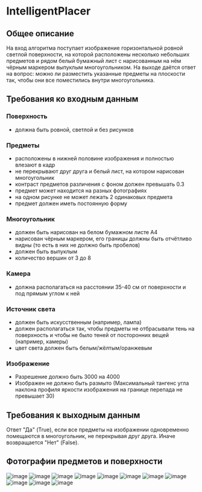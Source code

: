 # IntelligentPlacer

## Общее описание
На вход алгоритма поступает изображение горизонтальной ровной светлой поверхности, на которой расположены несколько небольших предметов и рядом белый бумажный лист с нарисованным на нём чёрным маркером выпуклым многоугольником. На выходе даётся ответ на вопрос: можно ли разместить указанные предметы на плоскости так, чтобы они все поместились внутри многоугольника.

## Требования ко входным данным
### Поверхность
- должна быть ровной, светлой и без рисунков
### Предметы
- расположены в нижней половине изображения и полностью влезают в кадр
- не перекрывают друг друга и белый лист, на котором нарисован многоугольник
- контраст предметов различения с фоном должен превышать 0.3
- предмет может находится на разных фотографиях
- на одном рисунке не может лежать 2 одинаковых предмета
- предмет должен иметь постоянную форму
### Многоугольник
- должен быть нарисован на белом бумажном листе А4
- нарисован чёрным маркером, его границы должны быть отчётливо видны (то есть в них не должно быть пробелов)
- должен быть выпуклым
- количество вершин от 3 до 8
### Камера
- должна располагаться на расстоянии 35-40 см от поверхности и под прямым углом к ней
### Источник света
- должен быть искусственным (например, лампа)
- должен располагаться так, чтобы предметы не отбрасывали тень на поверхность и чтобы не было теней от посторонних вещей (например, камеры)
- цвет света должен быть белым/жёлтым/оранжевым
### Изображение
- Разрешение должно быть 3000 на 4000
- Изображен не должно быть размыто (Максимальный тангенс угла наклона профиля яркости изображения на границе перепада не превышает 30)
## Требования к выходным данным
Ответ "Да" (True), если все предметы на изображении одновременно помещаются в многоугольник, не перекрывая друг друга. Иначе возвращается "Нет" (False).
## Фотографии предметов и поверхности
![image](https://user-images.githubusercontent.com/60978690/153725793-db8c9ead-e043-4ce1-95e1-9dfb3e09ef04.jpg)
![image](https://user-images.githubusercontent.com/60978690/153725695-08abf3df-f920-440a-93fe-e4a54f3d7a55.png)
![image](https://user-images.githubusercontent.com/60978690/153726137-972920c1-2993-40a5-88ae-0854130a0ecd.png)
![image](https://user-images.githubusercontent.com/60978690/153726143-d982c650-ff23-4f8d-ad23-1b051eb638eb.png)
![image](https://user-images.githubusercontent.com/60978690/153726155-2c571cd9-ce4d-4d3a-8b05-6f52d55ddb5f.png)
![image](https://user-images.githubusercontent.com/60978690/153726167-57f0d601-b17f-449b-b199-88d3a0cee164.png)
![image](https://user-images.githubusercontent.com/60978690/153726173-95092b6a-caef-47e1-81b7-11d79b23fe31.png)
![image](https://user-images.githubusercontent.com/60978690/153726176-8d3aeb36-c5cc-4c42-b0a5-249e52dc8532.png)
![image](https://user-images.githubusercontent.com/60978690/153726187-10aac9e9-c411-4253-b0d4-ef9ba339172c.png)
![image](https://user-images.githubusercontent.com/60978690/153726193-6f57f9fc-8064-4f42-8ccf-5e6e9bb1096f.png)
![image](https://user-images.githubusercontent.com/60978690/153726200-6be4fa5a-9515-414f-ab79-6ea1e424bff3.png)





